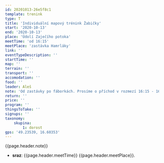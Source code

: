 ```yaml
---
id: 20201013-26e5f8c1
template: trenink
type: T
title: 'Individuální mapový trénink Žabičky'
start: '2020-10-13'
end: '2020-10-13'
place: 'Údolí Zaječího potoka'
meetTime: 'od 16:15'
meetPlace: 'zastávka Hamrláky'
link: ''
eventTypeDescription: ''
startTime: ''
map: ''
terrain: ''
transport: ''
accomodation: ''
food: ''
leader: Aleš
note: 'Od zastávky po fáborkách. Prosíme o příchod v rozmezí 16:15 - 16:45 hod. Trénink formou inviduální procházky. Mapy na startu'
return: ''
price: ''
program: ''
thingsToTake: ''
signups: ''
taxonomy:
    skupina:
        1: dorost
gps: '49.23539, 16.60353'
---
```


{{page.header.note}}
* **sraz**: {{page.header.meetTime}} {{page.header.meetPlace}}.
